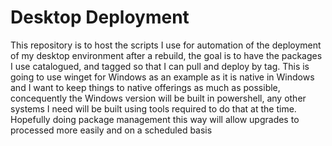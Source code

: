 # Desktop Deployment

This repository is to host the scripts I use for automation of the deployment of my desktop environment after a rebuild, the goal is to have the packages I use catalogued, and tagged so that I can pull and deploy by tag. This is going to use winget for Windows as an example as it is native in Windows and I want to keep things to native offerings as much as possible, concequently the Windows version will be built in powershell, any other systems I need will be built using tools required to do that at the time. Hopefully doing package management this way will allow upgrades to processed more easily and on a scheduled basis
